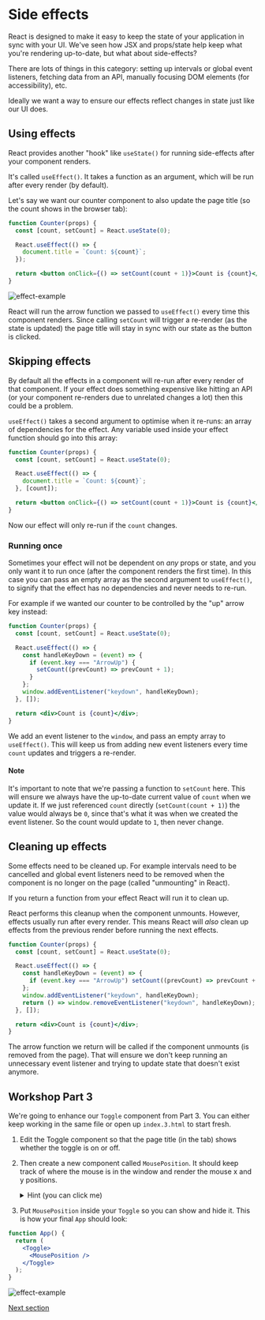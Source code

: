 # Side effects

React is designed to make it easy to keep the state of your application in sync with your UI. We've seen how JSX and props/state help keep what you're rendering up-to-date, but what about side-effects?

There are lots of things in this category: setting up intervals or global event listeners, fetching data from an API, manually focusing DOM elements (for accessibility), etc.

Ideally we want a way to ensure our effects reflect changes in state just like our UI does.

## Using effects

React provides another "hook" like `useState()` for running side-effects after your component renders.

It's called `useEffect()`. It takes a function as an argument, which will be run after every render (by default).

Let's say we want our counter component to also update the page title (so the count shows in the browser tab):

```jsx
function Counter(props) {
  const [count, setCount] = React.useState(0);

  React.useEffect(() => {
    document.title = `Count: ${count}`;
  });

  return <button onClick={() => setCount(count + 1)}>Count is {count}</button>;
}
```

![effect-example](https://user-images.githubusercontent.com/9408641/57864430-c9ecac00-77f3-11e9-8811-1242688c3e7d.gif)

React will run the arrow function we passed to `useEffect()` every time this component renders. Since calling `setCount` will trigger a re-render (as the state is updated) the page title will stay in sync with our state as the button is clicked.

## Skipping effects

By default all the effects in a component will re-run after every render of that component. If your effect does something expensive like hitting an API (or your component re-renders due to unrelated changes a lot) then this could be a problem.

`useEffect()` takes a second argument to optimise when it re-runs: an array of dependencies for the effect. Any variable used inside your effect function should go into this array:

```jsx
function Counter(props) {
  const [count, setCount] = React.useState(0);

  React.useEffect(() => {
    document.title = `Count: ${count}`;
  }, [count]);

  return <button onClick={() => setCount(count + 1)}>Count is {count}</button>;
}
```

Now our effect will only re-run if the `count` changes.

### Running once

Sometimes your effect will not be dependent on _any_ props or state, and you only want it to run once (after the component renders the first time). In this case you can pass an empty array as the second argument to `useEffect()`, to signify that the effect has no dependencies and never needs to re-run.

For example if we wanted our counter to be controlled by the "up" arrow key instead:

```jsx
function Counter(props) {
  const [count, setCount] = React.useState(0);

  React.useEffect(() => {
    const handleKeyDown = (event) => {
      if (event.key === "ArrowUp") {
        setCount((prevCount) => prevCount + 1);
      }
    };
    window.addEventListener("keydown", handleKeyDown);
  }, []);

  return <div>Count is {count}</div>;
}
```

We add an event listener to the `window`, and pass an empty array to `useEffect()`. This will keep us from adding new event listeners every time `count` updates and triggers a re-render.

#### Note

It's important to note that we're passing a function to `setCount` here. This will ensure we always have the up-to-date current value of `count` when we update it. If we just referenced `count` directly (`setCount(count + 1)`) the value would always be `0`, since that's what it was when we created the event listener. So the count would update to `1`, then never change.

## Cleaning up effects

Some effects need to be cleaned up. For example intervals need to be cancelled and global event listeners need to be removed when the component is no longer on the page (called "unmounting" in React).

If you return a function from your effect React will run it to clean up.

React performs this cleanup when the component unmounts. However, effects usually run after every render. This means React will _also_ clean up effects from the previous render before running the next effects.

```jsx
function Counter(props) {
  const [count, setCount] = React.useState(0);

  React.useEffect(() => {
    const handleKeyDown = (event) => {
      if (event.key === "ArrowUp") setCount((prevCount) => prevCount + 1);
    };
    window.addEventListener("keydown", handleKeyDown);
    return () => window.removeEventListener("keydown", handleKeyDown);
  }, []);

  return <div>Count is {count}</div>;
}
```

The arrow function we return will be called if the component unmounts (is removed from the page). That will ensure we don't keep running an unnecessary event listener and trying to update state that doesn't exist anymore.

## Workshop Part 3

We're going to enhance our `Toggle` component from Part 3. You can either keep working in the same file or open up `index.3.html` to start fresh.

1. Edit the Toggle component so that the page title (in the tab) shows whether the toggle is on or off.

1. Then create a new component called `MousePosition`. It should keep track of where the mouse is in the window and render the mouse x and y positions.

   <details>
   <summary>
   Hint (you can click me)
   </summary>

   You can keep track of where the mouse is with a "mousemove" event listener on the `window`.

   ```js
   const handleMouseMove = (event) => {
     console.log(event.x, event.y);
   };
   ```

   </details>

1. Put `MousePosition` inside your `Toggle` so you can show and hide it. This is how your final `App` should look:

```jsx
function App() {
  return (
    <Toggle>
      <MousePosition />
    </Toggle>
  );
}
```

![effect-example](https://user-images.githubusercontent.com/9408641/58380308-758dbd00-7fa7-11e9-8e93-cdc945530d55.gif)

[Next section](/05-transform-the-form)
